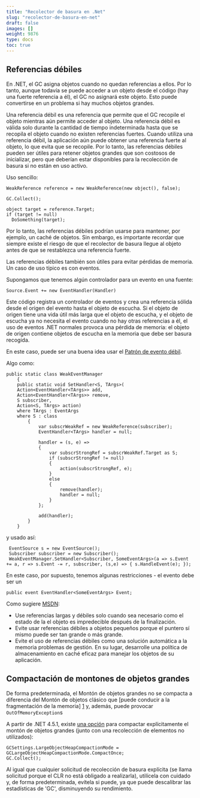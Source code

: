 ```yaml
---
title: "Recolector de basura en .Net"
slug: "recolector-de-basura-en-net"
draft: false
images: []
weight: 9876
type: docs
toc: true
---
```


## Referencias débiles
En .NET, el GC asigna objetos cuando no quedan referencias a ellos. Por lo tanto, aunque todavía se puede acceder a un objeto desde el código (hay una fuerte referencia a él), el GC no asignará este objeto. Esto puede convertirse en un problema si hay muchos objetos grandes.

Una referencia débil es una referencia que permite que el GC recopile el objeto mientras aún permite acceder al objeto. Una referencia débil es válida solo durante la cantidad de tiempo indeterminada hasta que se recopila el objeto cuando no existen referencias fuertes. Cuando utiliza una referencia débil, la aplicación aún puede obtener una referencia fuerte al objeto, lo que evita que se recopile. Por lo tanto, las referencias débiles pueden ser útiles para retener objetos grandes que son costosos de inicializar, pero que deberían estar disponibles para la recolección de basura si no están en uso activo.

Uso sencillo:

    WeakReference reference = new WeakReference(new object(), false);
    
    GC.Collect();
    
    object target = reference.Target;
    if (target != null)
      DoSomething(target);

Por lo tanto, las referencias débiles podrían usarse para mantener, por ejemplo, un caché de objetos. Sin embargo, es importante recordar que siempre existe el riesgo de que el recolector de basura llegue al objeto antes de que se restablezca una referencia fuerte.

Las referencias débiles también son útiles para evitar pérdidas de memoria. Un caso de uso típico es con eventos.

Supongamos que tenemos algún controlador para un evento en una fuente:

    Source.Event += new EventHandler(Handler)

Este código registra un controlador de eventos y crea una referencia sólida desde el origen del evento hasta el objeto de escucha. Si el objeto de origen tiene una vida útil más larga que el objeto de escucha, y el objeto de escucha ya no necesita el evento cuando no hay otras referencias a él, el uso de eventos .NET normales provoca una pérdida de memoria: el objeto de origen contiene objetos de escucha en la memoria que debe ser basura recogida.

En este caso, puede ser una buena idea usar el [Patrón de evento débil][1].

Algo como:

    public static class WeakEventManager
        {
        public static void SetHandler<S, TArgs>(
        Action<EventHandler<TArgs>> add,
        Action<EventHandler<TArgs>> remove,
        S subscriber,
        Action<S, TArgs> action)
        where TArgs : EventArgs
        where S : class
            {
                var subscrWeakRef = new WeakReference(subscriber);
                EventHandler<TArgs> handler = null;
    
                handler = (s, e) =>
                {
                    var subscrStrongRef = subscrWeakRef.Target as S;
                    if (subscrStrongRef != null)
                    {
                        action(subscrStrongRef, e);
                    }
                    else
                    {
                        remove(handler);
                        handler = null;
                    }
                };
    
                add(handler);
            }
        }

y usado así:

     EventSource s = new EventSource();
     Subscriber subscriber = new Subscriber();
     WeakEventManager.SetHandler<Subscriber, SomeEventArgs>(a => s.Event += a, r => s.Event -= r, subscriber, (s,e) => { s.HandleEvent(e); });

En este caso, por supuesto, tenemos algunas restricciones - el evento debe ser un

    public event EventHandler<SomeEventArgs> Event;

Como sugiere [MSDN][2]:

- Use referencias largas y débiles solo cuando sea necesario como el estado de la
el objeto es impredecible después de la finalización.
- Evite usar referencias débiles a objetos pequeños porque el puntero
sí mismo puede ser tan grande o más grande.
- Evite el uso de referencias débiles como una solución automática a la memoria
problemas de gestión. En su lugar, desarrolle una política de almacenamiento en caché eficaz para
manejar los objetos de su aplicación.


[1]: https://msdn.microsoft.com/en-us/library/aa970850(v=vs.110).aspx
[2]: https://msdn.microsoft.com/en-us/library/ms404247(v=vs.110).aspx#Anchor_1

## Compactación de montones de objetos grandes
De forma predeterminada, el Montón de objetos grandes no se compacta a diferencia del Montón de objetos clásico que [puede conducir a la fragmentación de la memoria] [1] y, además, puede provocar `OutOfMemoryException`s

A partir de .NET 4.5.1, existe [una opción][2] para compactar explícitamente el montón de objetos grandes (junto con una recolección de elementos no utilizados):

    GCSettings.LargeObjectHeapCompactionMode = GCLargeObjectHeapCompactionMode.CompactOnce;
    GC.Collect();   

Al igual que cualquier solicitud de recolección de basura explícita (se llama solicitud porque el CLR no está obligado a realizarla), utilícela con cuidado y, de forma predeterminada, evítela si puede, ya que puede descalibrar las estadísticas de 'GC', disminuyendo su rendimiento.

[1]: https://www.simple-talk.com/dotnet/.net-framework/the-dangers-of-the-large-object-heap/
[2]: https://msdn.microsoft.com/en-us/library/system.runtime.gcsettings.largeobjectheapcompactionmode(v=vs.110).aspx

